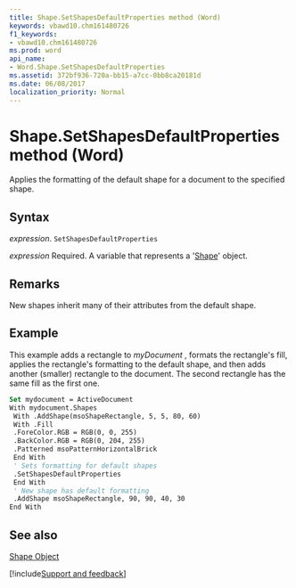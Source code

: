```yaml
---
title: Shape.SetShapesDefaultProperties method (Word)
keywords: vbawd10.chm161480726
f1_keywords:
- vbawd10.chm161480726
ms.prod: word
api_name:
- Word.Shape.SetShapesDefaultProperties
ms.assetid: 372bf936-720a-bb15-a7cc-0bb8ca20181d
ms.date: 06/08/2017
localization_priority: Normal
---
```



# Shape.SetShapesDefaultProperties method (Word)

Applies the formatting of the default shape for a document to the specified shape.


## Syntax

_expression_. `SetShapesDefaultProperties`

_expression_ Required. A variable that represents a '[Shape](Word.Shape.md)' object.


## Remarks

New shapes inherit many of their attributes from the default shape.


## Example

This example adds a rectangle to _myDocument_ , formats the rectangle's fill, applies the rectangle's formatting to the default shape, and then adds another (smaller) rectangle to the document. The second rectangle has the same fill as the first one.


```vb
Set mydocument = ActiveDocument 
With mydocument.Shapes 
 With .AddShape(msoShapeRectangle, 5, 5, 80, 60) 
 With .Fill 
 .ForeColor.RGB = RGB(0, 0, 255) 
 .BackColor.RGB = RGB(0, 204, 255) 
 .Patterned msoPatternHorizontalBrick 
 End With 
 ' Sets formatting for default shapes 
 .SetShapesDefaultProperties 
 End With 
 ' New shape has default formatting 
 .AddShape msoShapeRectangle, 90, 90, 40, 30 
End With
```


## See also


[Shape Object](Word.Shape.md)

[!include[Support and feedback](~/includes/feedback-boilerplate.md)]